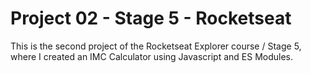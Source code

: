 # Project 02 - Stage 5 - Rocketseat

This is the second project of the Rocketseat Explorer course / Stage 5, where I created an IMC Calculator using Javascript and ES Modules.
